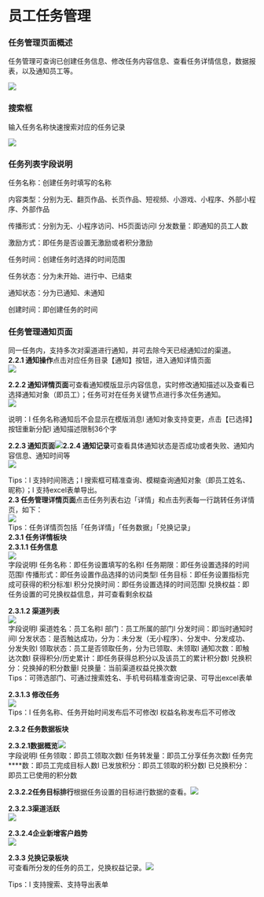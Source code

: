 # 员工任务管理

###  **任务管理页面概述**

任务管理可查询已创建任务信息、修改任务内容信息、查看任务详情信息，数据报表，以及通知员工等。  
  
![](http://bbscdn.rabbitpre.com/data/attachment/forum/201907/22/230837q9ii7d24xjatp9pp.png)

### **搜索框**

输入任务名称快速搜索对应的任务记录

  
![](http://bbscdn.rabbitpre.com/data/attachment/forum/201907/22/230849u9xgegghtbnh7yhg.png)  


###  **任务列表字段说明**

任务名称：创建任务时填写的名称

内容类型：分别为无、翻页作品、长页作品、短视频、小游戏、小程序、外部小程序、外部作品

传播形式：分别为无、小程序访问、H5页面访问l   分发数量：即通知的员工人数

激励方式：即任务是否设置无激励或者积分激励

任务时间：创建任务时选择的时间范围

任务状态：分为未开始、进行中、已结束

通知状态：分为已通知、未通知

创建时间：即创建任务的时间  


### **任务管理通知页面**

同一任务内，支持多次对渠道进行通知，并可去除今天已经通知过的渠道。  
**2.2.1 通知操作**点击对应任务目录【通知】按钮，进入通知详情页面  
![](http://bbscdn.rabbitpre.com/data/attachment/forum/201907/22/230900pu290w7l97l999nr.png)  
  
**2.2.2 通知详情页面**可查看通知模版显示内容信息，实时修改通知描述以及查看已选择通知对象（即员工）；任务可对在任务关键节点进行多次任务通知。  
![](http://bbscdn.rabbitpre.com/data/attachment/forum/201907/22/230911xckaakt3karb2nc4.png)  
  
说明：l   任务名称通知后不会显示在模版消息l   通知对象支持变更，点击【已选择】按钮重新分配l   通知描述限制36个字  
  
**2.2.3 通知页面**![](http://bbscdn.rabbitpre.com/data/attachment/forum/201907/22/230922kloh7i779h8kwuld.png)**2.2.4 通知记录**可查看具体通知状态是否成功或者失败、通知内容信息、通知时间等  
![](http://bbscdn.rabbitpre.com/data/attachment/forum/201907/22/231343ptureau4ztuzt1ct.png)  
  
Tips：l   支持时间筛选；l   搜索框可精准查询、模糊查询通知对象（即员工姓名、昵称）；l   支持excel表单导出。  
**2.3 任务管理详情页面**点击任务列表右边「详情」和点击列表每一行跳转任务详情页，如下：  
![](http://bbscdn.rabbitpre.com/data/attachment/forum/201907/23/011621leljw0luhv0lbmzt.png)  
Tips：任务详情页包括「任务详情」「任务数据」「兑换记录」  
**2.3.1 任务详情板块**  
**2.3.1.1   任务信息**  
![](http://bbscdn.rabbitpre.com/data/attachment/forum/201907/23/011634y1l751iz51znj666.png)  
字段说明l   任务名称：即任务设置填写的名称l   任务期限：即任务设置选择的时间范围l   传播形式：即任务设置作品选择的访问类型l   任务目标：即任务设置指标完成可获得的积分标准l   积分兑换时间：即任务设置选择的时间范围l   兑换权益：即任务设置的可兑换权益信息，并可查看剩余权益  
  
  
  
**2.3.1.2  渠道列表**  
![](http://bbscdn.rabbitpre.com/data/attachment/forum/201907/23/011651q3f8wf8stnw8ajw1.png)  
字段说明l   渠道姓名：员工名称l   部门：员工所属的部门l   分发时间：即当时通知时间l   分发状态：是否触达成功，分为：未分发（无小程序）、分发中、分发成功、分发失败l   领取状态：员工是否领取任务，分为已领取、未领取l   通知次数：即触达次数l   获得积分/历史累计：即任务获得总积分以及该员工的累计积分数l   兑换积分：兑换掉的积分数量l   兑换量：当前渠道权益兑换次数  
Tips：可筛选部门、可通过搜索姓名、手机号码精准查询记录、可导出excel表单  
  
  
**2.3.1.3  修改任务**  
![](http://bbscdn.rabbitpre.com/data/attachment/forum/201907/23/011706qumhwmyq6zbjuqpq.png)  
Tips：l   任务名称、任务开始时间发布后不可修改l   权益名称发布后不可修改  
  
  
**2.3.2 任务数据板块**  
  
**2.3.2.1数据概览**![](http://bbscdn.rabbitpre.com/data/attachment/forum/201907/23/012503mf9myz576t8460im.png)  
字段说明l   任务领取：即员工领取次数l   任务转发量：即员工分享任务次数l   任务完\*\*\*\*数：即员工完成目标人数l   已发放积分：即员工领取的积分数l   已兑换积分：即员工已使用的积分数  
  
  
**2.3.2.2任务目标排行**根据任务设置的目标进行数据的查看。![](http://bbscdn.rabbitpre.com/data/attachment/forum/201907/23/011756mq5swndl75bhq11e.png)  
  
  
  
**2.3.2.3渠道活跃**  
![](http://bbscdn.rabbitpre.com/data/attachment/forum/201907/23/012230u3xvikdalodh6igk.png)  
  
**2.3.2.4企业新增客户趋势**  
![](http://bbscdn.rabbitpre.com/data/attachment/forum/201907/23/011847hmeeegrpjmbyc9zz.png)  
  
**2.3.3 兑换记录板块**  
可查看所分发的任务的员工，兑换权益记录。![](http://bbscdn.rabbitpre.com/data/attachment/forum/201907/23/011835f31vl0hcbtxhv0xh.png)  
  
Tips：l   支持搜索、支持导出表单  


